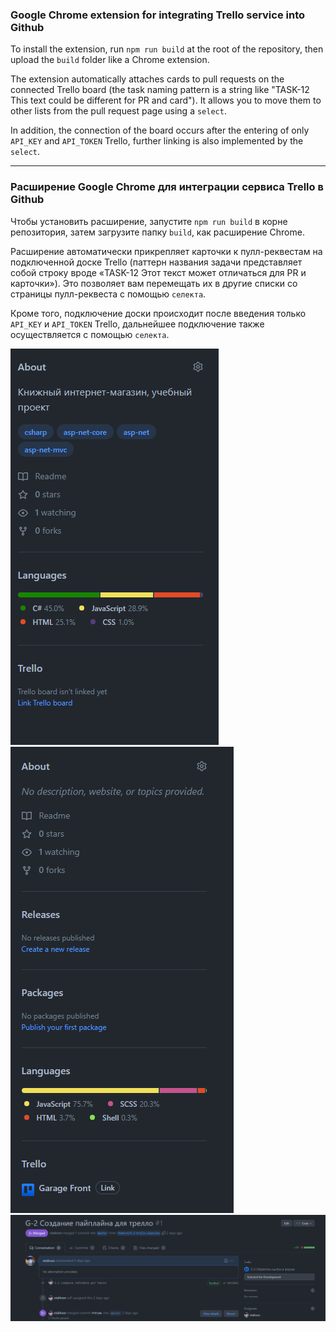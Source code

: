 ### Google Chrome extension for integrating Trello service into Github

To install the extension, run `npm run build` at the root of the repository, then upload the `build` folder like a Chrome extension.

The extension automatically attaches cards to pull requests on the connected Trello board (the task naming pattern is a string like "TASK-12 This text could be different for PR and card"). It allows you to move them to other lists from the pull request page using a `select`.

In addition, the connection of the board occurs after the entering of only `API_KEY` and `API_TOKEN` Trello, further linking is also implemented by the `select`.

---

### Расширение Google Chrome для интеграции сервиса Trello в Github

Чтобы установить расширение, запустите `npm run build` в корне репозитория, затем загрузите папку `build`, как расширение Chrome.

Расширение автоматически прикрепляет карточки к пулл-реквестам на подключенной доске Trello (паттерн названия задачи представляет собой строку вроде «TASK-12 Этот текст может отличаться для PR и карточки»). Это позволяет вам перемещать их в другие списки со страницы пулл-реквеста с помощью `селекта`.

Кроме того, подключение доски происходит после введения только `API_KEY` и `API_TOKEN` Trello, дальнейшее подключение также осуществляется с помощью `селекта`.

![unlinked](./img/unlinked.png)
![linked](./img/linked.png)
![pull_request](./img/pull_request.png)
